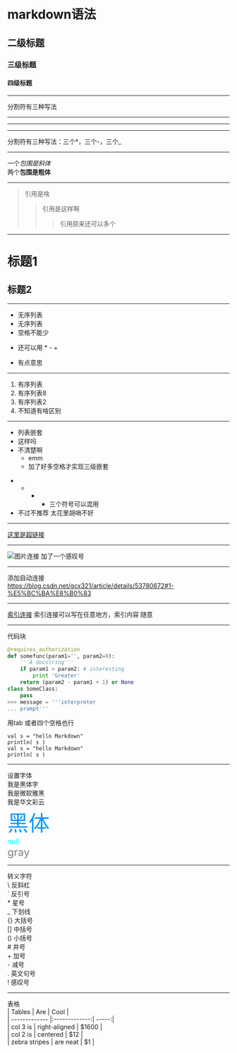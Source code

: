 # markdown语法
## 二级标题
### 三级标题
#### 四级标题


***
分割符有三种写法
***
---
___
分割符有三种写法：三个*，三个-，三个_


***
一个*包围是斜体*  
两个**包围是粗体**  


***
>引用是啥
>>引用是这样啊
>>>引用原来还可以多个


***
标题1
===
标题2
---


***
- 无序列表
- 无序列表
- 空格不能少
* 还可以用 * - +
+ 有点意思


***
1. 有序列表
8. 有序列表8
2. 有序列表2
3. 不知道有啥区别


***
- 列表嵌套
 - 这样吗
 - 不清楚啊
     + emm
     + 加了好多空格才实现三级嵌套
 * + - * 三个符号可以混用
 * 不过不推荐 太花里胡哨不好


***
[这里是超链接](https://blog.csdn.net/qcx321/article/details/53780672#1-%E5%BC%BA%E8%B0%83 "快点我")


***
![图片连接](http://img.netbian.com/file/2019/0920/a7b61fd224f1b0e7b9781229ac3f3d0c.jpg "图片地址不存在好像就不会显示")
加了一个感叹号


***
添加自动连接  
<https://blog.csdn.net/qcx321/article/details/53780672#1-%E5%BC%BA%E8%B0%83>


***
[索引连接][索引内容]
索引连接可以写在任意地方，索引内容  随意

[索引内容]:https://blog.csdn.net/qcx321/article/details/53780672#1-%E5%BC%BA%E8%B0%83


***
代码块  
``` python
@requires_authorization
def somefunc(param1='', param2=0):
    '''A docstring'''
    if param1 > param2: # interesting
        print 'Greater'
    return (param2 - param1 + 1) or None
class SomeClass:
    pass
>>> message = '''interpreter
... prompt'''
```

用tab 或者四个空格也行  

	val s = "hello Markdown"
	println( s )
	val s = "hello Markdown"
    println( s )


***
设置字体  
<font face="黑体">我是黑体字</font>  
<font face="微软雅黑">我是微软雅黑</font>  
<font face="STCAIYUN">我是华文彩云</font>  
<font color=#0099ff size=12 face="黑体">黑体</font>  
<font color=#00ffff size=3>null</font>  
<font color=gray size=5>gray</font>  


***
转义字符  
\\ 反斜杠  
\` 反引号  
\* 星号  
\_ 下划线  
\{\} 大括号  
\[\] 中括号  
\(\) 小括号  
\# 井号  
\+ 加号  
\- 减号  
\. 英文句号  
\! 感叹号  


***
表格  
| Tables        | Are           | Cool  |  
| ------------- |:-------------:| -----:|  
| col 3 is      | right-aligned | $1600 |  
| col 2 is      | centered      |   $12 |  
| zebra stripes | are neat      |    $1 |